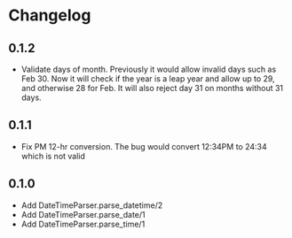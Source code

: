 # Changelog

## 0.1.2

- Validate days of month. Previously it would allow invalid days such as Feb 30.
  Now it will check if the year is a leap year and allow up to 29, and otherwise
  28 for Feb. It will also reject day 31 on months without 31 days.

## 0.1.1

- Fix PM 12-hr conversion. The bug would convert 12:34PM to 24:34 which is
  not valid

## 0.1.0

- Add DateTimeParser.parse_datetime/2
- Add DateTimeParser.parse_date/1
- Add DateTimeParser.parse_time/1
